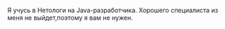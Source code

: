 Я учусь в Нетологи на Java-разработчика.
Хорошего специалиста из меня не выйдет,поэтому я вам не нужен.